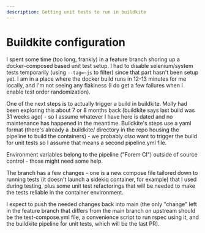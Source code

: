 ```yaml
---
description: Getting unit tests to run in buildkite
---
```


# Buildkite configuration

I spent some time \(too long, frankly\) in a feature branch shoring up a docker-composed based unit test setup. I had to disable selenium/system tests temporarily \(using `--tag=~js` to filter\) since that part hasn't been setup yet. I am in a place where the docker build runs in 12-13 minutes for me locally, and I'm not seeing any flakiness \(I do get a few failures when I enable test order randomization\).

One of the next steps is to actually trigger a build in buildkite. Molly had been exploring this about 7 or 8 months back \(buildkite says last build was 31 weeks ago\) - so I assume whatever I have here is dated and no maintenance has happened in the meantime. Buildkite's steps use a yaml format \(there's already a .buildkite/ directory in the repo housing the pipeline to build the containers\) - we probably _also_ want to trigger the build for unit tests so I assume that means a second pipeline.yml file.

Environment variables belong to the pipeline \("Forem CI"\) outside of source control - those might need some help.

The branch has a few changes - one is a new compose file tailored down to running tests \(it doesn't launch a sidekiq container, for example\) that I used during testing, plus some unit test refactorings that will be needed to make the tests reliable in the container environment. 

I expect to push the needed changes back into main \(the only "change" left in the feature branch that differs from the main branch on upstream should be the test-compose.yml file, a convenience script to run rspec using it, and the buildkite pipeline for unit tests, which will be the last PR\).

